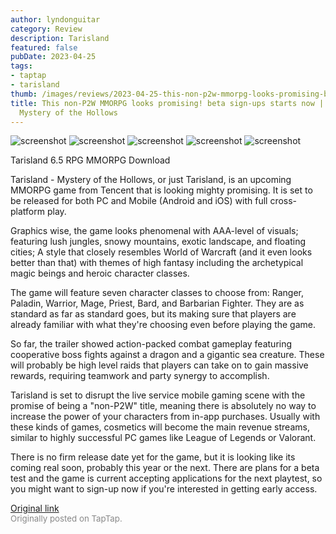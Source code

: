```yaml
---
author: lyndonguitar
category: Review
description: Tarisland
featured: false
pubDate: 2023-04-25
tags:
- taptap
- tarisland
thumb: /images/reviews/2023-04-25-this-non-p2w-mmorpg-looks-promising-beta-sign-ups-starts-now--tarisland---mystery-of-the--0.avif
title: This non-P2W MMORPG looks promising! beta sign-ups starts now | Tarisland -
  Mystery of the Hollows
---
```


<div class="gallery">
  <img src="/images/reviews/2023-04-25-this-non-p2w-mmorpg-looks-promising-beta-sign-ups-starts-now--tarisland---mystery-of-the--0.avif" alt="screenshot" />
  <img src="/images/reviews/2023-04-25-this-non-p2w-mmorpg-looks-promising-beta-sign-ups-starts-now--tarisland---mystery-of-the--1.avif" alt="screenshot" />
  <img src="/images/reviews/2023-04-25-this-non-p2w-mmorpg-looks-promising-beta-sign-ups-starts-now--tarisland---mystery-of-the--2.avif" alt="screenshot" />
  <img src="/images/reviews/2023-04-25-this-non-p2w-mmorpg-looks-promising-beta-sign-ups-starts-now--tarisland---mystery-of-the--3.avif" alt="screenshot" />
  <img src="/images/reviews/2023-04-25-this-non-p2w-mmorpg-looks-promising-beta-sign-ups-starts-now--tarisland---mystery-of-the--4.avif" alt="screenshot" />
</div>

Tarisland
6.5
RPG
MMORPG
Download

Tarisland - Mystery of the Hollows, or just Tarisland, is an upcoming MMORPG game from Tencent that is looking mighty promising. It is set to be released for both PC and Mobile (Android and iOS) with full cross-platform play.

Graphics wise, the game looks phenomenal with AAA-level of visuals; featuring lush jungles, snowy mountains, exotic landscape, and floating cities; A style that closely resembles World of Warcraft (and it even looks better than that) with themes of high fantasy including the archetypical magic beings and heroic character classes.

The game will feature seven character classes to choose from: Ranger, Paladin, Warrior, Mage, Priest, Bard, and Barbarian Fighter. They are as standard as far as standard goes, but its making sure that players are already familiar with what they're choosing even before playing the game.

So far, the trailer showed action-packed combat gameplay featuring cooperative boss fights against a dragon and a gigantic sea creature. These will probably be high level raids that players can take on to gain massive rewards, requiring teamwork and party synergy to accomplish.

Tarisland is set to disrupt the live service mobile gaming scene with the promise of being a "non-P2W" title, meaning there is absolutely no way to increase the power of your characters from in-app purchases. Usually with these kinds of games, cosmetics will become the main revenue streams, similar to highly successful PC games like League of Legends or Valorant.

There is no firm release date yet for the game, but it is looking like its coming real soon, probably this year or the next. There are plans for a beta test and the game is current accepting applications for the next playtest, so you might want to sign-up now if you're interested in getting early access.

[Original link](https://www.taptap.io/post/5239067)<br><span style="font-size: 0.95em; color: #888;">Originally posted on TapTap.</span>